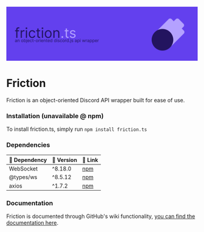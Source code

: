 ![Banner](images/Friction_banner.png)

# Friction
Friction is an object-oriented Discord API wrapper built for ease of use.

### Installation (unavailable @ npm)
To install friction.ts, simply run `npm install friction.ts`

### Dependencies

| 🎯 Dependency  | 📼 Version | 🔗 Link |
|-----------------|------------|----------|
| WebSocket       | ^8.18.0    | [npm](https://www.npmjs.com/package/ws) |
| @types/ws       | ^8.5.12    | [npm](https://www.npmjs.com/package/@types/ws) |
| axios           | ^1.7.2     | [npm](https://www.npmjs.com/package/axios) |

### Documentation
Friction is documented through GitHub's wiki functionality, [you can find the documentation here](https://github.com/asciidude/friction.ts/wiki).